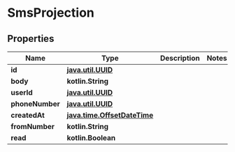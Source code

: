 
# SmsProjection

## Properties
Name | Type | Description | Notes
------------ | ------------- | ------------- | -------------
**id** | [**java.util.UUID**](java.util.UUID) |  | 
**body** | **kotlin.String** |  | 
**userId** | [**java.util.UUID**](java.util.UUID) |  | 
**phoneNumber** | [**java.util.UUID**](java.util.UUID) |  | 
**createdAt** | [**java.time.OffsetDateTime**](java.time.OffsetDateTime) |  | 
**fromNumber** | **kotlin.String** |  | 
**read** | **kotlin.Boolean** |  | 



